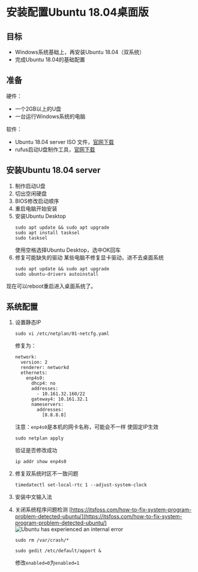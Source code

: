 # 安装配置Ubuntu 18.04桌面版

## 目标

- Windows系统基础上，再安装Ubuntu 18.04（双系统）
- 完成Ubuntu 18.04的基础配置

## 准备

硬件：
- 一个2GB以上的U盘
- 一台运行Windows系统的电脑

软件：
- Ubuntu 18.04 server ISO 文件，[官网下载](https://ubuntu.com/download/server)
- rufus启动U盘制作工具，[官网下载](https://rufus.ie/)

## 安装Ubuntu 18.04 server

1. 制作启动U盘
2. 切出空闲硬盘
3. BIOS修改启动顺序
4. 重启电脑开始安装
5. 安装Ubuntu Desktop
	```
	sudo apt update && sudo apt upgrade
	sudo apt install tasksel
	sudo tasksel
	```
	使用空格选择Ubuntu Desktop，选中OK回车
6. 修复可能缺失的驱动
	某些电脑不修复显卡驱动，进不去桌面系统
	```
	sudo apt update && sudo apt upgrade
	sudo ubuntu-drivers autoinstall
	```
现在可以reboot重启进入桌面系统了。

## 系统配置

1. 设置静态IP
	```
	sudo vi /etc/netplan/01-netcfg.yaml
	```
	
	修复为：
	```
	network:
	  version: 2
	  renderer: networkd
	  ethernets:
	    enp4s0:
	      dhcp4: no
	      addresses:
	        - 10.161.32.160/22
	      gateway4: 10.161.32.1
	      nameservers:
	        addresses:
	          [8.8.8.8]
	```

   注意：`enp4s0`是本机的网卡名称，可能会不一样
   使固定IP生效 
	```
	sudo netplan apply
	```
	验证是否修改成功
	```
	ip addr show enp4s0
	```

2. 修复双系统时区不一致问题
	```
	timedatectl set-local-rtc 1 --adjust-system-clock
	```
3. 安装中文输入法
4. 关闭系统程序问题检测
	[https://itsfoss.com/how-to-fix-system-program-problem-detected-ubuntu/](https://itsfoss.com/how-to-fix-system-program-problem-detected-ubuntu/)
![Ubuntu has experienced an internal error](https://i2.wp.com/itsfoss.com/wp-content/uploads/2015/07/Ubuntu_Internal_error.png?ssl=1)
	```
	sudo rm /var/crash/*
	```
	```
	sudo gedit /etc/default/apport &
	```
	修改`enabled=0`为`enabled=1`
<!--stackedit_data:
eyJoaXN0b3J5IjpbODM5NjQ0MzU1LC04NDkwNjA1LDE2NzQ1OT
Q3NDQsMjAzODQxODk1Nyw0NDIzOTc2NDNdfQ==
-->